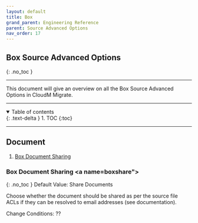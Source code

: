 ```yaml
---
layout: default
title: Box
grand_parent: Engineering Reference
parent: Source Advanced Options
nav_order: 17
---
```


## Box Source Advanced Options
{: .no_toc }

---

This document will give an overview on all the Box Source Advanced Options in CloudM Migrate. 

---
<a name="top"></a>
<details open markdown="block">
  <summary>
    Table of contents
  </summary>
  {: .text-delta }
1. TOC
{:toc}
</details>

---
## Document

1. [Box Document Sharing](#boxshare)

### Box Document Sharing <a name=boxshare"></a>
{: .no_toc }
Default Value: Share Documents

Choose whether the document should be shared as per the source file ACLs if they can be resolved to email addresses (see documentation).

Change Conditions: ??
